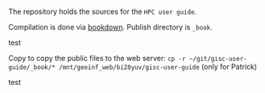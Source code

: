 The repository holds the sources for the `HPC user guide`.

Compilation is done via [bookdown](https://github.com/rstudio/bookdown).
Publish directory is `_book`.

test

Copy to copy the public files to the web server: `cp -r ~/git/gisc-user-guide/_book/* /mnt/geoinf_web/bi28yuv/gisc-user-guide` (only for Patrick)

test
